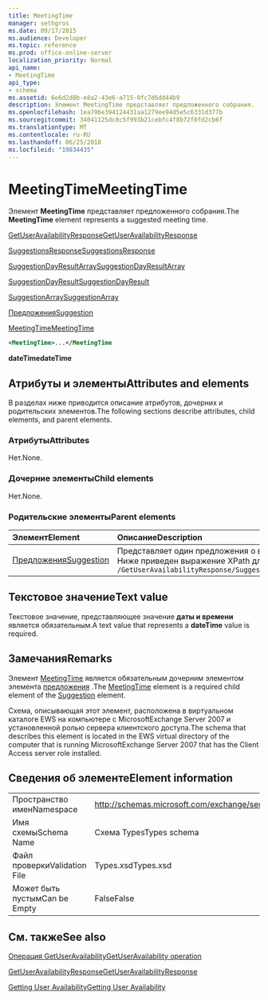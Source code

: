 ```yaml
---
title: MeetingTime
manager: sethgros
ms.date: 09/17/2015
ms.audience: Developer
ms.topic: reference
ms.prod: office-online-server
localization_priority: Normal
api_name:
- MeetingTime
api_type:
- schema
ms.assetid: 6e6d2d8b-e8a2-43e6-a715-0fc7d6dd44b9
description: Элемент MeetingTime представляет предложенного собрания.
ms.openlocfilehash: 1ea79be394124431aa1279ee94d5e5c6331d377b
ms.sourcegitcommit: 34041125dc8c5f993b21cebfc4f8b72f0fd2cb6f
ms.translationtype: MT
ms.contentlocale: ru-RU
ms.lasthandoff: 06/25/2018
ms.locfileid: "19834435"
---
```

# <a name="meetingtime"></a><span data-ttu-id="a701f-103">MeetingTime</span><span class="sxs-lookup"><span data-stu-id="a701f-103">MeetingTime</span></span>

<span data-ttu-id="a701f-104">Элемент **MeetingTime** представляет предложенного собрания.</span><span class="sxs-lookup"><span data-stu-id="a701f-104">The **MeetingTime** element represents a suggested meeting time.</span></span> 
  
[<span data-ttu-id="a701f-105">GetUserAvailabilityResponse</span><span class="sxs-lookup"><span data-stu-id="a701f-105">GetUserAvailabilityResponse</span></span>](getuseravailabilityresponse.md)
  
[<span data-ttu-id="a701f-106">SuggestionsResponse</span><span class="sxs-lookup"><span data-stu-id="a701f-106">SuggestionsResponse</span></span>](suggestionsresponse.md)
  
[<span data-ttu-id="a701f-107">SuggestionDayResultArray</span><span class="sxs-lookup"><span data-stu-id="a701f-107">SuggestionDayResultArray</span></span>](suggestiondayresultarray.md)
  
[<span data-ttu-id="a701f-108">SuggestionDayResult</span><span class="sxs-lookup"><span data-stu-id="a701f-108">SuggestionDayResult</span></span>](suggestiondayresult.md)
  
[<span data-ttu-id="a701f-109">SuggestionArray</span><span class="sxs-lookup"><span data-stu-id="a701f-109">SuggestionArray</span></span>](suggestionarray.md)
  
[<span data-ttu-id="a701f-110">Предложения</span><span class="sxs-lookup"><span data-stu-id="a701f-110">Suggestion</span></span>](suggestion.md)
  
[<span data-ttu-id="a701f-111">MeetingTime</span><span class="sxs-lookup"><span data-stu-id="a701f-111">MeetingTime</span></span>](meetingtime.md)
  
```xml
<MeetingTime>...</MeetingTime
```

 <span data-ttu-id="a701f-112">**dateTime**</span><span class="sxs-lookup"><span data-stu-id="a701f-112">**dateTime**</span></span>
## <a name="attributes-and-elements"></a><span data-ttu-id="a701f-113">Атрибуты и элементы</span><span class="sxs-lookup"><span data-stu-id="a701f-113">Attributes and elements</span></span>

<span data-ttu-id="a701f-114">В разделах ниже приводится описание атрибутов, дочерних и родительских элементов.</span><span class="sxs-lookup"><span data-stu-id="a701f-114">The following sections describe attributes, child elements, and parent elements.</span></span>
  
### <a name="attributes"></a><span data-ttu-id="a701f-115">Атрибуты</span><span class="sxs-lookup"><span data-stu-id="a701f-115">Attributes</span></span>

<span data-ttu-id="a701f-116">Нет.</span><span class="sxs-lookup"><span data-stu-id="a701f-116">None.</span></span>
  
### <a name="child-elements"></a><span data-ttu-id="a701f-117">Дочерние элементы</span><span class="sxs-lookup"><span data-stu-id="a701f-117">Child elements</span></span>

<span data-ttu-id="a701f-118">Нет.</span><span class="sxs-lookup"><span data-stu-id="a701f-118">None.</span></span>
  
### <a name="parent-elements"></a><span data-ttu-id="a701f-119">Родительские элементы</span><span class="sxs-lookup"><span data-stu-id="a701f-119">Parent elements</span></span>

|<span data-ttu-id="a701f-120">**Элемент**</span><span class="sxs-lookup"><span data-stu-id="a701f-120">**Element**</span></span>|<span data-ttu-id="a701f-121">**Описание**</span><span class="sxs-lookup"><span data-stu-id="a701f-121">**Description**</span></span>|
|:-----|:-----|
|[<span data-ttu-id="a701f-122">Предложения</span><span class="sxs-lookup"><span data-stu-id="a701f-122">Suggestion</span></span>](suggestion.md) <br/> |<span data-ttu-id="a701f-123">Представляет один предложения о времени на собрания.</span><span class="sxs-lookup"><span data-stu-id="a701f-123">Represents a single meeting time suggestion.</span></span>  <br/> <span data-ttu-id="a701f-124">Ниже приведен выражение XPath для этого элемента.</span><span class="sxs-lookup"><span data-stu-id="a701f-124">The following is the XPath expression to this element:</span></span>  <br/>  `/GetUserAvailabilityResponse/SuggestionsResponse/SuggestionDayResultArray/SuggestionDayResult[i]/SuggestionArray/Suggestion[i]` <br/> |
   
## <a name="text-value"></a><span data-ttu-id="a701f-125">Текстовое значение</span><span class="sxs-lookup"><span data-stu-id="a701f-125">Text value</span></span>

<span data-ttu-id="a701f-126">Текстовое значение, представляющее значение **даты и времени** является обязательным.</span><span class="sxs-lookup"><span data-stu-id="a701f-126">A text value that represents a **dateTime** value is required.</span></span> 
  
## <a name="remarks"></a><span data-ttu-id="a701f-127">Замечания</span><span class="sxs-lookup"><span data-stu-id="a701f-127">Remarks</span></span>

<span data-ttu-id="a701f-128">Элемент [MeetingTime](meetingtime.md) является обязательным дочерним элементом элемента [предложения](suggestion.md) .</span><span class="sxs-lookup"><span data-stu-id="a701f-128">The [MeetingTime](meetingtime.md) element is a required child element of the [Suggestion](suggestion.md) element.</span></span> 
  
<span data-ttu-id="a701f-129">Схема, описывающая этот элемент, расположена в виртуальном каталоге EWS на компьютере с MicrosoftExchange Server 2007 и установленной ролью сервера клиентского доступа.</span><span class="sxs-lookup"><span data-stu-id="a701f-129">The schema that describes this element is located in the EWS virtual directory of the computer that is running MicrosoftExchange Server 2007 that has the Client Access server role installed.</span></span>
  
## <a name="element-information"></a><span data-ttu-id="a701f-130">Сведения об элементе</span><span class="sxs-lookup"><span data-stu-id="a701f-130">Element information</span></span>

|||
|:-----|:-----|
|<span data-ttu-id="a701f-131">Пространство имен</span><span class="sxs-lookup"><span data-stu-id="a701f-131">Namespace</span></span>  <br/> |http://schemas.microsoft.com/exchange/services/2006/types  <br/> |
|<span data-ttu-id="a701f-132">Имя схемы</span><span class="sxs-lookup"><span data-stu-id="a701f-132">Schema Name</span></span>  <br/> |<span data-ttu-id="a701f-133">Схема Types</span><span class="sxs-lookup"><span data-stu-id="a701f-133">Types schema</span></span>  <br/> |
|<span data-ttu-id="a701f-134">Файл проверки</span><span class="sxs-lookup"><span data-stu-id="a701f-134">Validation File</span></span>  <br/> |<span data-ttu-id="a701f-135">Types.xsd</span><span class="sxs-lookup"><span data-stu-id="a701f-135">Types.xsd</span></span>  <br/> |
|<span data-ttu-id="a701f-136">Может быть пустым</span><span class="sxs-lookup"><span data-stu-id="a701f-136">Can be Empty</span></span>  <br/> |<span data-ttu-id="a701f-137">False</span><span class="sxs-lookup"><span data-stu-id="a701f-137">False</span></span>  <br/> |
   
## <a name="see-also"></a><span data-ttu-id="a701f-138">См. также</span><span class="sxs-lookup"><span data-stu-id="a701f-138">See also</span></span>



[<span data-ttu-id="a701f-139">Операция GetUserAvailability</span><span class="sxs-lookup"><span data-stu-id="a701f-139">GetUserAvailability operation</span></span>](getuseravailability-operation.md)
  
[<span data-ttu-id="a701f-140">GetUserAvailabilityResponse</span><span class="sxs-lookup"><span data-stu-id="a701f-140">GetUserAvailabilityResponse</span></span>](getuseravailabilityresponse.md)


[<span data-ttu-id="a701f-141">Getting User Availability</span><span class="sxs-lookup"><span data-stu-id="a701f-141">Getting User Availability</span></span>](http://msdn.microsoft.com/library/d4133fcb-9b0f-4e6b-aadf-a389da83516a%28Office.15%29.aspx)


